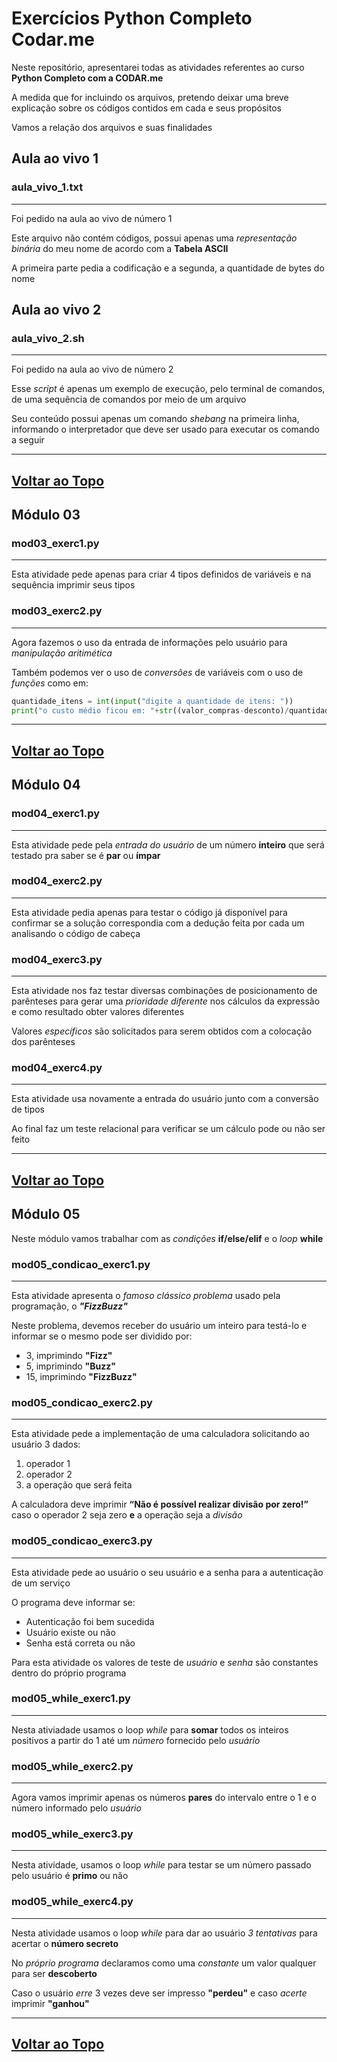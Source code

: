 # Exercícios Python Completo Codar.me

Neste repositório, apresentarei todas as atividades referentes ao curso **Python Completo com a CODAR.me**

A medida que for incluindo os arquivos, pretendo deixar uma breve explicação sobre os códigos contidos em cada e seus propósitos

Vamos a relação dos arquivos e suas finalidades

## Aula ao vivo 1

### aula_vivo_1.txt
---

Foi pedido na aula ao vivo de número 1

Este arquivo não contém códigos, possui apenas uma *representação binária* do meu nome de acordo com a **Tabela ASCII**

A primeira parte pedia a codificação e a segunda, a quantidade de bytes do nome

## Aula ao vivo 2

### aula_vivo_2.sh
---

Foi pedido na aula ao vivo de número 2

Esse *script* é apenas um exemplo de execução, pelo terminal de comandos, de uma sequência de comandos por meio de um arquivo

Seu conteúdo possui apenas um comando *shebang* na primeira linha, informando o interpretador que deve ser usado para executar os comando a seguir

---
[Voltar ao Topo](#exerc%C3%ADcios-python-completo-codarme)
---

## Módulo 03

### mod03_exerc1.py
---

Esta atividade pede apenas para criar 4 tipos definidos de variáveis e na sequência imprimir seus tipos

### mod03_exerc2.py
---

Agora fazemos o uso da entrada de informações pelo usuário para *manipulação aritimética*

Também podemos ver o uso de *conversões* de variáveis com o uso de *funções* como em:

```python
quantidade_itens = int(input("digite a quantidade de itens: "))
print("o custo médio ficou em: "+str((valor_compras-desconto)/quantidade_itens))
```

---
[Voltar ao Topo](#exerc%C3%ADcios-python-completo-codarme)
---

## Módulo 04

### mod04_exerc1.py
---
Esta atividade pede pela *entrada do usuário* de um número **inteiro** que será testado pra saber se é **par** ou **ímpar**

### mod04_exerc2.py
---
Esta atividade pedia apenas para testar o código já disponível para confirmar se a solução correspondia com a dedução feita por cada um analisando o código de cabeça

### mod04_exerc3.py
---
Esta atividade nos faz testar diversas combinações de posicionamento de parênteses para gerar uma *prioridade diferente* nos cálculos da expressão e como resultado obter valores diferentes

Valores *específicos* são solicitados para serem obtidos com a colocação dos parênteses

### mod04_exerc4.py
---
Esta atividade usa novamente a entrada do usuário junto com a conversão de tipos

Ao final faz um teste relacional para verificar se um cálculo pode ou não ser feito

---
[Voltar ao Topo](#exerc%C3%ADcios-python-completo-codarme)
---

## Módulo 05


Neste módulo vamos trabalhar com as *condições* **if/else/elif** e o *loop* **while**


### mod05_condicao_exerc1.py
---
Esta atividade apresenta o *famoso clássico problema* usado pela programação, o ***"FizzBuzz"***

Neste problema, devemos receber do usuário um inteiro para testá-lo e informar se o mesmo pode ser dividido por:
- 3, imprimindo **"Fizz"**
- 5, imprimindo **"Buzz"**
- 15, imprimindo **"FizzBuzz"**

### mod05_condicao_exerc2.py
---
Esta atividade pede a implementação de uma calculadora solicitando ao usuário 3 dados:

1. operador 1
2. operador 2
3. a operação que será feita

A calculadora deve imprimir **“Não é possível realizar divisão por
zero!”** caso o operador 2 seja zero **e** a operação seja a *divisão*

### mod05_condicao_exerc3.py
---

Esta atividade pede ao usuário o seu usuário e a senha para a autenticação de um serviço

O programa deve informar se:

- Autenticação foi bem sucedida
- Usuário existe ou não
- Senha está correta ou não

Para esta atividade os valores de teste de *usuário* e *senha* são constantes dentro do próprio programa

### mod05_while_exerc1.py
---

Nesta ativiadade usamos o loop *while* para **somar** todos os inteiros positivos a partir do 1 até um *número* fornecido pelo *usuário*

### mod05_while_exerc2.py
---
Agora vamos imprimir apenas os números **pares** do intervalo entre o 1 e o número informado pelo *usuário*

### mod05_while_exerc3.py
---
Nesta atividade, usamos o loop *while* para testar se um número passado pelo usuário é **primo** ou não

### mod05_while_exerc4.py
---
Nesta atividade usamos o loop *while* para dar ao usuário *3 tentativas* para acertar o **número secreto**

No *próprio programa* declaramos como uma *constante* um valor qualquer para ser **descoberto**

Caso o usuário *erre* 3 vezes deve ser impresso **"perdeu"** e caso *acerte* imprimir **"ganhou"**

---
[Voltar ao Topo](#exerc%C3%ADcios-python-completo-codarme)
---

